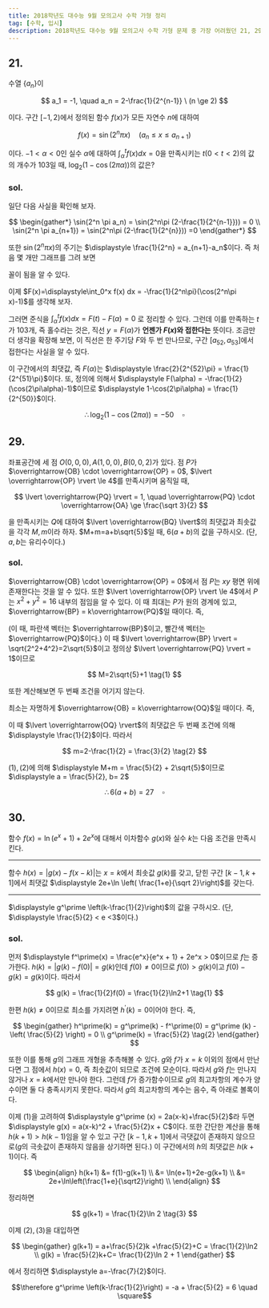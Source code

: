 ```yaml
---
title: 2018학년도 대수능 9월 모의고사 수학 가형 정리
tag: [수학, 입시]
description: 2018학년도 대수능 9월 모의고사 수학 가형 문제 중 가장 어려웠던 21, 29, 30번 풀이를 복기해보았습니다.
---
```



## 21.

수열 $\{a_n\}$이

$$
a_1 = -1, \quad a_n = 2-\frac{1}{2^{n-1}} \ (n \ge 2)
$$

이다. 구간 $[-1 ,2)$에서 정의된 함수 $f(x)$가 모든 자연수 $n$에 대하여

$$
f(x) = \sin(2^n\pi x) \quad (a_n \le x \le a_{n+1})
$$

이다. $-1 < \alpha < 0$인 실수 $\alpha$에 대하여 $\displaystyle \int_\alpha^t f(x) dx=0$을 만족시키는 $t(0<t<2)$의 값의 개수가 $103$일 때, $\log_2(1-\cos(2\pi\alpha))$의 값은?


### sol.

일단 다음 사실을 확인해 보자.

$$
\begin{gather*}
\sin(2^n \pi a_n) = \sin(2^n\pi (2-\frac{1}{2^{n-1}})) = 0 \\
\sin(2^n \pi a_{n+1}) = \sin(2^n\pi (2-\frac{1}{2^{n}})) =0
\end{gather*}
$$

또한 $\sin(2^n\pi x)$의 주기는 $\displaystyle \frac{1}{2^n} = a_{n+1}-a_n$이다. 즉 처음 몇 개만 그래프를 그려 보면

<p class="text-center">
  <span id = 'sin'></span>
</p>

꼴이 됨을 알 수 있다.

이제 $F(x)=\displaystyle\int_0^x f(x) dx = -\frac{1}{2^n\pi}(\cos(2^n\pi x)-1)$를 생각해 보자.

<p class="text-center">
  <span id = 'coslarge'></span>
</p>

그러면 준식을 $\displaystyle \int_\alpha^t f(x) dx= F(t) - F(\alpha)=0$ 로 정리할 수 있다. 그런데 이를 만족하는 $t$가 $103$개, 즉 홀수라는 것은, 직선 $y=F(\alpha)$가 **언젠가 $F(x)$와 접한다는** 뜻이다. 조금만 더 생각을 확장해 보면, 이 직선은 한 주기당 $F$와 두 번 만나므로, 구간 $[a_{52}, a_{53}]$에서 접한다는 사실을 알 수 있다.

이 구간에서의 최댓값, 즉 $F(\alpha)$는  $\displaystyle \frac{2}{2^{52}\pi} = \frac{1}{2^{51}\pi}$이다. 또, 정의에 의해서 $\displaystyle F(\alpha) = -\frac{1}{2}(\cos(2\pi\alpha)-1)$이므로  $\displaystyle 1-\cos(2\pi\alpha) = \frac{1}{2^{50}}$이다.

$$\therefore \log_2(1-\cos(2\pi\alpha))=-50 \quad \square$$


## 29.

좌표공간에 세 점 $O(0, 0, 0), A(1, 0, 0), B(0, 0, 2)$가 있다. 점 $P$가 $\overrightarrow{OB} \cdot \overrightarrow{OP} = 0$, $\lvert \overrightarrow{OP} \rvert \le 4$를 만족시키며 움직일 때,

$$
\lvert \overrightarrow{PQ} \rvert = 1, \quad \overrightarrow{PQ} \cdot \overrightarrow{OA} \ge \frac{\sqrt 3}{2}
$$

을 만족시키는 $Q$에 대하여 $\lvert \overrightarrow{BQ} \lvert$의 최댓값과 최솟값을 각각 $M, m$이라 하자. $M+m=a+b\sqrt{5}$일 때, $6(a+b)$의 값을 구하시오. (단, $a, b$는 유리수이다.)


### sol.

$\overrightarrow{OB} \cdot \overrightarrow{OP} = 0$에서 점 $P$는 $xy$ 평면 위에 존재한다는 것을 알 수 있다. 또한 $\lvert \overrightarrow{OP} \rvert \le 4$에서 $P$는 $x^2+y^2=16$ 내부의 점임을 알 수 있다. 이 때 최대는 $P$가 원의 경계에 있고, $\overrightarrow{BP} = k\overrightarrow{PQ}$일 때이다. 즉,

<p class="text-center">
  <span id = 'vector-max'></span>
</p>

(이 때, 파란색 벡터는 $\overrightarrow{BP}$이고, 빨간색 벡터는 $\overrightarrow{PQ}$이다.) 이 때 $\lvert \overrightarrow{BP} \rvert = \sqrt{2^2+4^2}=2\sqrt{5}$이고 정의상 $\lvert \overrightarrow{PQ} \rvert = 1$이므로

$$
M=2\sqrt{5}+1 \tag{1}
$$

또한 계산해보면 두 번째 조건을 어기지 않는다.

최소는 자명하게 $\overrightarrow{OB} = k\overrightarrow{OQ}$일 때이다. 즉,

<p class="text-center">
  <span id = 'vector-min'></span>
</p>

이 때 $\lvert \overrightarrow{OQ} \rvert$의 최댓값은 두 번째 조건에 의해 $\displaystyle \frac{1}{2}$이다. 따라서

$$
m=2-\frac{1}{2} = \frac{3}{2} \tag{2}
$$

$(1), (2)$에 의해 $\displaystyle M+m = \frac{5}{2} + 2\sqrt{5}$이므로 $\displaystyle a = \frac{5}{2}, b= 2$

$$\therefore 6(a+b)= 27 \quad \square$$


## 30.

함수 $f(x) = \ln(e^x + 1) +2e^x$에 대해서 이차함수 $g(x)$와 실수 $k$는 다음 조건을 만족시킨다.

------

 함수 $h(x) = \lvert g(x) - f(x-k) \rvert$는 $x=k$에서 최솟값 $g(k)$를  갖고, 닫힌 구간 $[k-1, k+1]$에서 최댓값 $\displaystyle 2e+\ln \left( \frac{1+e}{\sqrt 2}\right)$를 갖는다.

------

$\displaystyle g^\prime \left(k-\frac{1}{2}\right)$의 값을 구하시오. (단, $\displaystyle \frac{5}{2} < e <3$이다.)


### sol.

먼저 $\displaystyle f^\prime(x) =  \frac{e^x}{e^x + 1} + 2e^x > 0$이므로 $f$는 증가한다. $h(k)= \lvert g(k)-f(0) \rvert =g(k)$인데 $f(0) \neq 0$이므로 $f(0) > g(k)$이고 $f(0) - g(k) = g(k)$이다. 따라서

$$
g(k) = \frac{1}{2}f(0) = \frac{1}{2}\ln2+1 \tag{1}
$$

한편 $h(k) \neq 0$이므로 최소를 가지려면  $h^\prime (k) = 0$이어야 한다. 즉,

$$
\begin{gather}
h^\prime(k) = g^\prime(k) - f^\prime(0) = g^\prime (k) - \left( \frac{5}{2} \right) = 0 \\
g^\prime(k) = \frac{5}{2} \tag{2}
\end{gather}
$$

또한 이를 통해  $g$의 그래프 개형을 추측해볼 수 있다. $g$와 $f$가 $x=k$ 이외의 점에서 만난다면 그 점에서 $h(x)=0$, 즉 최솟값이 되므로 조건에 모순이다. 따라서 $g$와 $f$는 만나지 않거나 $x=k$에서만 만나야 한다. 그런데 $f$가 증가함수이므로 $g$의 최고차항의 계수가 양수이면 둘 다 충족시키지 못한다. 따라서 $g$의 최고차항의 계수는 음수, 즉 아래로 볼록이다.

이제 $(1)$을 고려하여 $\displaystyle g^\prime (x) = 2a(x-k)+\frac{5}{2}$라 두면 $\displaystyle g(x) = a(x-k)^2 + \frac{5}{2}x + C$이다. 또한 간단한 계산을 통해  $h(k+1) > h(k-1)$임을 알 수 있고 구간 $[k-1, k+1]$에서 극댓값이 존재하지 않으므로($g$의 극솟값이 존재하지 않음을 상기하면 된다.) 이 구간에서의 $h$의 최댓값은 $h(k+1)$이다. 즉

$$
\begin{align}
h(k+1) &= f(1)-g(k+1)  \\
&= \ln(e+1)+2e-g(k+1) \\
&= 2e+\ln\left(\frac{1+e}{\sqrt2}\right) \\
\end{align}
$$

정리하면

$$
g(k+1) = \frac{1}{2}\ln 2 \tag{3}
$$

이제 $(2), (3)$을 대입하면

$$
\begin{gather}
g(k+1) = a+\frac{5}{2}k +\frac{5}{2}+C = \frac{1}{2}\ln2 \\
g(k) = \frac{5}{2}k+C= \frac{1}{2}\ln 2 + 1
\end{gather}
$$

에서 정리하면 $\displaystyle a=-\frac{7}{2}$이다.

$$\therefore g^\prime \left(k-\frac{1}{2}\right) = -a + \frac{5}{2} = 6 \quad \square$$


<!--graph scripts-->
<script src="https://d3js.org/d3.v3.min.js"></script>
<script src="https://cdnjs.cloudflare.com/ajax/libs/function-plot/1.18.1/function-plot.js"></script>
<script src="https://ajax.googleapis.com/ajax/libs/jquery/2.0.0/jquery.min.js"></script>
<script>
functionPlot({

    target: '#sin',
    disableZoom: true,
    xAxis: {domain: [-1.3, 2.3]},
    yAxis: {domain: [-1.5, 1.5]},
    data: [{
      fn: 'sin(2*PI*x)',
      range: [-1, 1],
    },
    {
      fn: 'sin(4*PI*x)',
      range: [1, 3/2],
    },
    {
      fn: 'sin(8*PI*x)',
      range: [3/2, 7/4],
    },
    {
      fn: 'sin(16*PI*x)',
      range: [7/4, 15/8],
    },
    {
      fn: 'sin(32*PI*x)',
      range: [15/8, 31/16],
    },
    {
      fn: 'sin(64*PI*x)',
      range: [31/16, 63/32],
    }]
  })
</script>
<script>
functionPlot({
    target: '#coslarge',
    disableZoom: true,
    xAxis: {domain: [-0.3, 2.3]},
    yAxis: {domain: [-0.4, 0.4]},
    data: [{
      fn: '(1/(2*PI)) * (-cos(2*PI*x)+1)',
      range: [-1, 1],
    },
    {
      fn: '(1/(4*PI)) * (-cos(4*PI*x)+1)',
      range: [1, 3/2],
    },
    {
      fn: '(1/(8*PI)) * (-cos(8*PI*x)+1)',
      range: [3/2, 7/4],
    },
    {
      fn: '(1/(16*PI)) * (-cos(16*PI*x)+1)',
      range: [7/4, 15/8],
    },
    {
      fn: '(1/(32*PI)) * (-cos(32*PI*x)+1)',
      range: [15/8, 31/16],
    },
    {
      fn: '(1/(64*PI)) * (-cos(64*PI*x)+1)',
      range: [31/16, 63/32],
    }]
  })
</script>
<script>
functionPlot({
    target: '#vector-max',
    xAxis: {domain: [-1, 6], label: 'x축'},
    yAxis: {domain: [-1, 3], label: 'z축'},
    disableZoom: true,
    grid: true,
    data: [
    {
      vector: [4, -2],
      offset: [0, 2],
      graphType: 'polyline',
      fnType: 'vector'
    },
    {
      vector: [2 * Math.sqrt(0.2), -Math.sqrt(0.2)],
      offset: [4, 0],
      graphType: 'polyline',
      fnType: 'vector'
    }]
  })
</script>
<script>
functionPlot({
    target: '#vector-min',
    xAxis: {domain: [-3, 3], label: 'x축'},
    yAxis: {domain: [-1, 3], label: 'z축'},
    disableZoom: true,
    grid: true,
    data: [
    {
      vector: [- 0.5 * Math.sqrt(3), -2],
      offset: [0, 2],
      graphType: 'polyline',
      fnType: 'vector'
    },
    {
      vector: [0.5 * Math.sqrt(3), 0.5],
      offset: [- 0.5 * Math.sqrt(3), 0],
      graphType: 'polyline',
      fnType: 'vector'
    }]
  })
</script>
